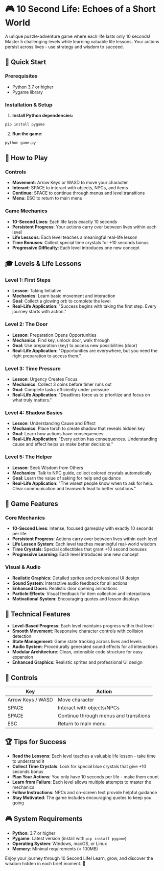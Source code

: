 # 🎮 10 Second Life: Echoes of a Short World

A unique puzzle-adventure game where each life lasts only 10 seconds! Master 5 challenging levels while learning valuable life lessons. Your actions persist across lives - use strategy and wisdom to succeed.

## 🚀 Quick Start

### Prerequisites
- Python 3.7 or higher
- Pygame library

### Installation & Setup

1. **Install Python dependencies:**
```bash
pip install pygame
```

2. **Run the game:**
```bash
python game.py
```

## 🎯 How to Play

### Controls
- **Movement**: Arrow Keys or WASD to move your character
- **Interact**: SPACE to interact with objects, NPCs, and items
- **Continue**: SPACE to continue through menus and level transitions
- **Menu**: ESC to return to main menu

### Game Mechanics
- **10-Second Lives**: Each life lasts exactly 10 seconds
- **Persistent Progress**: Your actions carry over between lives within each level
- **Life Lessons**: Each level teaches a meaningful real-life lesson
- **Time Bonuses**: Collect special time crystals for +10 seconds bonus
- **Progressive Difficulty**: Each level introduces one new concept

## 🎓 Levels & Life Lessons

### Level 1: First Steps
- **Lesson**: Taking Initiative
- **Mechanics**: Learn basic movement and interaction
- **Goal**: Collect a glowing orb to complete the level
- **Real-Life Application**: "Success begins with taking the first step. Every journey starts with action."

### Level 2: The Door
- **Lesson**: Preparation Opens Opportunities
- **Mechanics**: Find key, unlock door, walk through
- **Goal**: Use preparation (key) to access new possibilities (door)
- **Real-Life Application**: "Opportunities are everywhere, but you need the right preparation to access them."

### Level 3: Time Pressure
- **Lesson**: Urgency Creates Focus
- **Mechanics**: Collect 3 coins before timer runs out
- **Goal**: Complete tasks efficiently under pressure
- **Real-Life Application**: "Deadlines force us to prioritize and focus on what truly matters."

### Level 4: Shadow Basics
- **Lesson**: Understanding Cause and Effect
- **Mechanics**: Place torch to create shadow that reveals hidden key
- **Goal**: Learn how actions have consequences
- **Real-Life Application**: "Every action has consequences. Understanding cause and effect helps us make better decisions."

### Level 5: The Helper
- **Lesson**: Seek Wisdom from Others
- **Mechanics**: Talk to NPC guide, collect colored crystals automatically
- **Goal**: Learn the value of asking for help and guidance
- **Real-Life Application**: "The wisest people know when to ask for help. Clear communication and teamwork lead to better solutions."

## 🌟 Game Features

### Core Mechanics
- **10-Second Lives**: Intense, focused gameplay with exactly 10 seconds per life
- **Persistent Progress**: Actions carry over between lives within each level
- **Life Lesson System**: Each level teaches meaningful real-world wisdom
- **Time Crystals**: Special collectibles that grant +10 second bonuses
- **Progressive Learning**: Each level introduces one new concept

### Visual & Audio
- **Realistic Graphics**: Detailed sprites and professional UI design
- **Sound System**: Interactive audio feedback for all actions
- **Enhanced Doors**: Realistic door opening animations
- **Particle Effects**: Visual feedback for item collection and interactions
- **Motivational System**: Encouraging quotes and lesson displays

## 🔧 Technical Features

- **Level-Based Progress**: Each level maintains progress within that level
- **Smooth Movement**: Responsive character controls with collision detection
- **State Management**: Game state tracking across lives and levels
- **Audio System**: Procedurally generated sound effects for all interactions
- **Modular Architecture**: Clean, extensible code structure for easy expansion
- **Enhanced Graphics**: Realistic sprites and professional UI design

## 🎯 Controls

| Key | Action |
|-----|--------|
| Arrow Keys / WASD | Move character |
| SPACE | Interact with objects/NPCs |
| SPACE | Continue through menus and transitions |
| ESC | Return to main menu |

## 🏆 Tips for Success

- **Read the Lessons**: Each level teaches a valuable life lesson - take time to understand it
- **Collect Time Crystals**: Look for special blue crystals that give +10 seconds bonus
- **Plan Your Actions**: You only have 10 seconds per life - make them count
- **Learn from Failure**: Each level allows multiple attempts to master the mechanics
- **Follow Instructions**: NPCs and on-screen text provide helpful guidance
- **Stay Motivated**: The game includes encouraging quotes to keep you going

## 🎮 System Requirements

- **Python**: 3.7 or higher
- **Pygame**: Latest version (install with `pip install pygame`)
- **Operating System**: Windows, macOS, or Linux
- **Memory**: Minimal requirements (< 100MB)

Enjoy your journey through 10 Second Life! Learn, grow, and discover the wisdom hidden in each brief moment. 🌟
